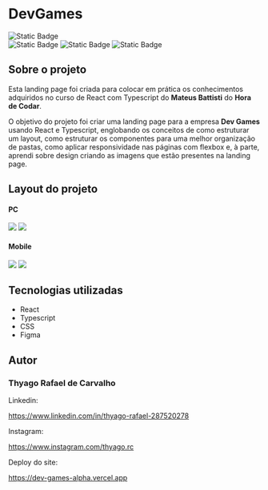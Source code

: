 <h1>DevGames</h1>
<div>
  <div>
    <img alt="Static Badge" src="https://img.shields.io/badge/License-MIT-green.svg" />
  </div>
  <img alt="Static Badge" src="https://img.shields.io/badge/React-61DBFB?style=for-the-badge&logo=react&logoColor=61DBFB&labelColor=black">
  <img alt="Static Badge" src="https://img.shields.io/badge/Typescript-3178C6?style=for-the-badge&logo=typescript&labelColor=black">
  <img alt="Static Badge" src="https://img.shields.io/badge/Css-1572B6?style=for-the-badge&logo=css3&labelColor=black&color=1572B6">
</div>

<h2>Sobre o projeto</h2>
<p>Esta landing page foi criada para colocar em prática os conhecimentos adquiridos no curso de React com Typescript do <strong>Mateus Battisti</strong> do <strong>Hora de Codar</strong>.</p>
<p>O objetivo do projeto foi criar uma landing page para a empresa <strong>Dev Games</strong> usando React e Typescript, englobando os conceitos de como estruturar um layout, como estruturar os componentes para uma melhor organização de pastas, como aplicar responsividade nas páginas com flexbox e, à parte, aprendi sobre design criando as imagens que estão presentes na landing page.</p>

<h2>Layout do projeto</h2>
<h4>PC</h4>
<img src="https://github.com/user-attachments/assets/e867570c-e7fe-4800-b4b1-ab024ee3d968" />
<img src="https://github.com/user-attachments/assets/846b3dd5-ec4c-47c6-9436-5a5cf89c9c02" />
<h4>Mobile</h4>
<img src="https://github.com/user-attachments/assets/9a6e07d7-3c08-4d2a-b711-9d9ba351d6e6" />
<img src="https://github.com/user-attachments/assets/2ce1923f-ba83-452a-b98c-654c28339c37" />

<h2>Tecnologias utilizadas</h2>
<ul>
  <li>React</li>
  <li>Typescript</li>
  <li>CSS</li>
  <li>Figma</li>
</ul>

<h2>Autor</h2>
<h3>Thyago Rafael de Carvalho</h3>
<p>Linkedin:</p>
<a href="https://www.linkedin.com/in/thyago-rafael-287520278">https://www.linkedin.com/in/thyago-rafael-287520278</a>
<p>Instagram:</p>
<a href="https://www.instagram.com/thyago.rc">https://www.instagram.com/thyago.rc</a>
<p>Deploy do site:</p>
<a href="https://dev-games-alpha.vercel.app">https://dev-games-alpha.vercel.app</a>
